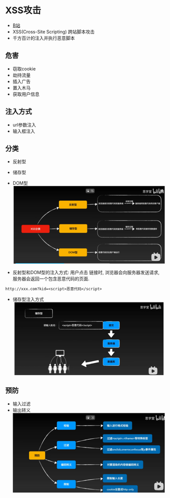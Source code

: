 # XSS攻击
- [B站](https://www.bilibili.com/video/BV1Qd4y1k7K4)
- XSS(Cross-Site Scripting) 跨站脚本攻击
- 千方百计的注入并执行恶意脚本

## 危害
- 窃取cookie
- 劫持流量
- 插入广告
- 置入木马
- 获取用户信息

## 注入方式
- url参数注入
- 输入框注入

## 分类
- 反射型
- 储存型
- DOM型
![img_5.png](img_5.png)

- 反射型和DOM型的注入方式: 用户点击 链接时, 浏览器会向服务器发送请求, 服务器会返回一个包含恶意代码的页面.
```txt
http://xxx.com?kid=<script>恶意代码</script>
```
- 储存型注入方式
![img_6.png](img_6.png)

## 预防
- 输入过滤
- 输出转义
![img_7.png](img_7.png)
